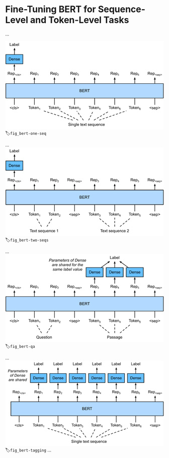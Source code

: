 # Fine-Tuning BERT for Sequence-Level and Token-Level Tasks

...


![Fine-tuning BERT for single text classification tasks, such as sentiment analysis.](../img/bert-one-seq.svg)
:label:`fig_bert-one-seq`

...
![Fine-tuning BERT for text pair classification tasks, such as natural language inference.](../img/bert-two-seqs.svg)
:label:`fig_bert-two-seqs`

...
![Fine-tuning BERT for question answering](../img/bert-qa.svg)
:label:`fig_bert-qa`

...
![Fine-tuning BERT for text tagging tasks, such as part-of-speech tagging](../img/bert-tagging.svg)
:label:`fig_bert-tagging`
...
